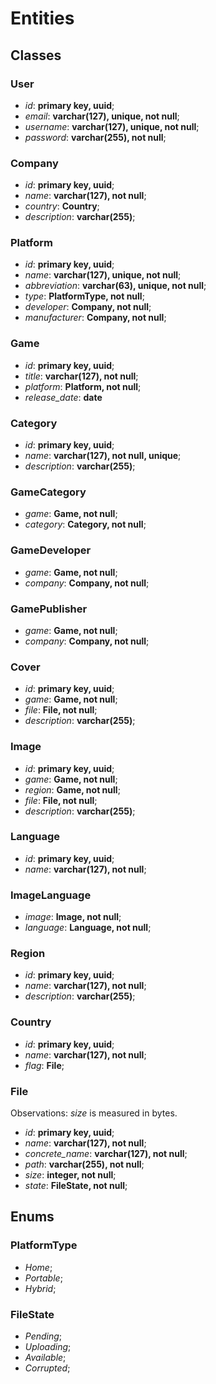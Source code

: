# Entities

## Classes

### User

* _id_: __primary key, uuid__;
* _email_: __varchar(127), unique, not null__;
* _username_: __varchar(127), unique, not null__;
* _password_: __varchar(255), not null__;

### Company

* _id_: __primary key, uuid__;
* _name_: __varchar(127), not null__;
* _country_: __Country__;
* _description_: __varchar(255)__;

### Platform

* _id_: __primary key, uuid__;
* _name_: __varchar(127), unique, not null__;
* _abbreviation_: __varchar(63), unique, not null__;
* _type_: __PlatformType, not null__;
* _developer_: __Company, not null__;
* _manufacturer_: __Company, not null__;

### Game

* _id_: __primary key, uuid__;
* _title_: __varchar(127), not null__;
* _platform_: __Platform, not null__;
* _release\_date_: __date__

### Category

* _id_: __primary key, uuid__;
* _name_: __varchar(127), not null, unique__;
* _description_: __varchar(255)__;

### GameCategory

* _game_: __Game, not null__;
* _category_: __Category, not null__;

### GameDeveloper

* _game_: __Game, not null__;
* _company_: __Company, not null__;

### GamePublisher

* _game_: __Game, not null__;
* _company_: __Company, not null__;

### Cover

* _id_: __primary key, uuid__;
* _game_: __Game, not null__;
* _file_: __File, not null__;
* _description_: __varchar(255)__;

### Image

* _id_: __primary key, uuid__;
* _game_: __Game, not null__;
* _region_: __Game, not null__;
* _file_: __File, not null__;
* _description_: __varchar(255)__;

### Language

* _id_: __primary key, uuid__;
* _name_: __varchar(127), not null__;

### ImageLanguage

* _image_: __Image, not null__;
* _language_: __Language, not null__;

### Region

* _id_: __primary key, uuid__;
* _name_: __varchar(127), not null__;
* _description_: __varchar(255)__;

### Country

* _id_: __primary key, uuid__;
* _name_: __varchar(127), not null__;
* _flag_: __File__;

### File

Observations: _size_ is measured in bytes.

* _id_: __primary key, uuid__;
* _name_: __varchar(127), not null__;
* _concrete\_name_: __varchar(127), not null__;
* _path_: __varchar(255), not null__;
* _size_: __integer, not null__;
* _state_: __FileState, not null__;

## Enums

### PlatformType

* _Home_;
* _Portable_;
* _Hybrid_;

### FileState

* _Pending_;
* _Uploading_;
* _Available_;
* _Corrupted_;

